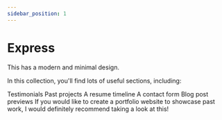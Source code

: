 ```yaml
---
sidebar_position: 1
---
```


# Express
This has a modern and minimal design.

In this collection, you'll find lots of useful sections, including:

Testimonials
Past projects
A resume timeline
A contact form
Blog post previews
If you would like to create a portfolio website to showcase past work, I would definitely recommend taking a look at this!